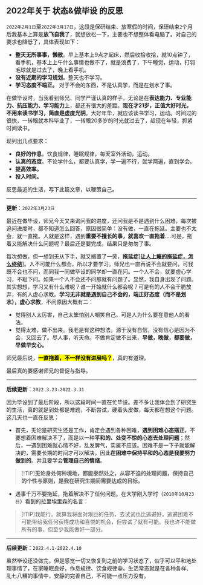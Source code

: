 ## 2022年关于 状态&做毕设 的反思
<!-- <style>
blockquote {
  border-left: 2px dashed #333 !important;
  background:  #e4f2fe 0% !important;  
}
</style> -->
`2022年2月1日`至`2022年3月17日`，这段是保研结束、放寒假的时间，保研结束`2`个月后我基本上算是**放飞自我**了，就想放松一下，主要也不想整体看电脑了。对自己的要求也降低了，具体表现如下：

- **整天无所事事，懒散**。早上基本上9点才起床，然后收拾收拾，就10点钟了，看手机，基本上上午什么事情也做不了，就是浪费了，下午睡觉，运动，打羽毛球就是过去了，晚上看手机。
- **没有近期的学习规划**。整天也不学习。
- **学习态度不端正。** 对于不会的东西，不是认真学，而是在划水了事。



在做毕设时，当我看到师兄、同学严谨认真的样子，无论是在**表达能力、专业能力、抗压能力、学习能力**上，都还有很大的差距。**现在才21岁，正值大好时光，不用来读书学习，简直是虚度光阴**。大好年华，就应该读书学习，运动。时间过的很快，一转眼就本科毕业了，一转眼20多岁的时光就过去了，趁现在年轻，抓紧时间读书。



现列出几点要求：

- **良好的作息**。饮食规律，睡眠规律，每天室外活动，运动。
- **认真的态度**。不论学什么，都要认真学，学一遍不行，就学两遍，直到学会。
- **提高效率。**
- **投入时间。**



反思最近的生活，写下此篇文章，以鞭策自己。

-----



**更新**：`2022年3月23日`

最近在做毕设，师兄今天又来询问我的进度，还问我是不是遇到什么困难，每次被追问进度时，都不知道怎么回答，原因很简单：没有做，一直在拖延。主要也不太会，就一直拖。人就是这样，遇到**重要不擅长的事，就喜欢一直拖着**....可是，拖着又能解决什么问题呢？最后还是要完成，结果只是匆匆了事。



每次想做，但一想到无从下手，就又搁置了一旁，**拖延症**[[**让人上瘾的拖延症，怎么终结**](https://zhuanlan.zhihu.com/p/168769629)]。人不可能什么都会，所以才要学习。师兄也一直再说不会就要问，可我既不会也不问，而同我一同做毕设的同学却一直在问。一个人不会，就要虚心学习，不耻下问。如果一个人不会还不问那就有问题了。显然，我自身出现了问题。其实想想，学习又有什么难呢？谁一开始就什么都会呢？可是有的人不会干脆放弃，有的人虚心求教。**学习无非就是遇到自己不会的，端正好态度（而不是划水），虚心求教**，不问原因大概有二：

- 觉得别人太厉害，自己太笨怕别人嘲笑自己。可是人为什么要在意他人的看法。
- 觉得太难，做不出来。我老是有这种想法，源于没有自信，没有信心是因为不会，又回去了。尽人事，听天命。不做肯定做不出来，**早做，晚做，都要做，早做早安心。**



师兄最后说，<mark>**一直拖着，不一样没有进展吗？**</mark>，真的有道理。



最后真的要感谢师兄的督促与指导。

-----



**后续更新**：`2022.3.23-2022.3.31`

因为毕设到了最后阶段，所以这段时间一直在忙毕设。差不多让我体会到了研究生的生活，真的就是到处都是难题，不断尝试，硬着头皮做，每天都在想这个问题。这几天也一直在反思：

- 首先，无论是研究生还是工作，肯定会遇到各种困难，**遇到困难心态摆正**，不要想着困难解决不了，而是以一种**平和的、处变不惊的心态去处理问题**；然后，一遇到困难就心情不好，乱发脾气，实属不应该。困难不是一下子就能解决的，需要长期的时间才可以解决，因此**在困难中保持平和的心态是我要努力做到的**。并且要学会**管理自己的情绪**。

> [!TIP]**无论身处何种境地，都能泰然处之，从容不迫的处理问题，保持自己的个性与原则，是我在研究生期间需要达成的目标。**

- 遇事千万不要拖延，拖着解决不了任何问题。在大学刚入学时（`2018年10月23日`）看到的拉里埃里森的名言：

>[!TIP]我能行。就算我将面对艰巨的任务，去试试也比逃避好。逃避困难不可能带给我任何获得成功和喜悦的机会，但尝试了就有可能。我也许不能做所有的事，但至少我能做好一部分。


---

**后续更新**：`2022.4.1-2022.4.10`

虽然毕设还没做完，但是感觉一切又恢复到之前的学习状态了，似乎可以平和地处理事情了，在家睡眠良好，作息规律、饮食规律😀。生活常态就是在各种各样、乱七八糟的事情中，安静的完善自己，不可能一点压力没有。

                             
  


